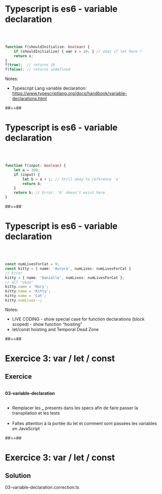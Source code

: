 <!-- .slide: class="with-code inconsolata" -->
# Typescript is es6 - variable declaration
<br><br>

```typescript
function f(shouldInitialize: boolean) {
    if (shouldInitialize) { var x = 10; } // what if let here ?
    return x;
}
f(true);  // returns 10
f(false); // returns undefined
```
<!-- .element: class="big-code" -->
Notes:
- Typescript Lang variable declaration: https://www.typescriptlang.org/docs/handbook/variable-declarations.html

##==##

<!-- .slide: class="with-code inconsolata" -->
# Typescript is es6 - variable declaration
<br><br>

```typescript
function f(input: boolean) {
    let a = 100;
    if (input) {
        let b = a + 1; // Still okay to reference 'a'
        return b;
    }
    return b; // Error: 'b' doesn't exist here
}
```
<!-- .element: class="big-code" -->

##==##

<!-- .slide: class="with-code inconsolata" -->
# Typescript is es6 - variable declaration
<br><br>

```typescript
const numLivesForCat = 9;
const kitty = { name: 'Aurora', numLives: numLivesForCat }
// Error
kitty = { name: 'Danielle', numLives: numLivesForCat };
// all "okay"
kitty.name = 'Rory';
kitty.name = 'Kitty';
kitty.name = 'Cat';
kitty.numLives--;
```
<!-- .element class="big-code" -->
Notes:
- LIVE CODING - show special case for function declarations (block scoped) - show function “hoisting”
- let/const hoisting and Temporal Dead Zone

##==##

<!-- .slide: class="exercice" -->
# Exercice 3: var / let / const
## Exercice
<br>
<span class="center"><b>03-variable-declaration</b></span>
<br><br>

- Remplacer les <b>_</b> présents dans les specs afin de faire passer la transpilation et les tests<br><br>
- Faîtes attention à la portée du let et comment sont passées les variables en JavaScript

##==##

<!-- .slide: class="exercice" -->
# Exercice 3: var / let / const
## Solution
<span class="full-center">03-variable-declaration.correction.ts</span>
